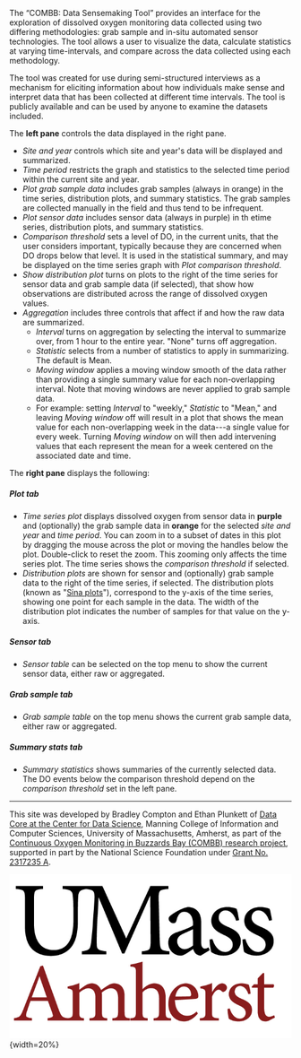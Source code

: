 The “COMBB: Data Sensemaking Tool” provides an interface for the exploration of dissolved oxygen monitoring data 
collected using two differing methodologies: grab sample and in-situ automated sensor technologies. The tool allows
a user to visualize the data, calculate statistics at varying time-intervals, and compare across the data collected 
using each methodology.  

The tool was created for use during semi-structured interviews as a mechanism for eliciting 
information about how individuals make sense and interpret data that has been collected at different time intervals. 
The tool is publicly available and can be used by anyone to examine the datasets included. 


The **left pane** controls the data displayed in the right pane. 

- *Site and year* controls which site and year's data will be displayed and summarized.
- *Time period* restricts the graph and statistics to the selected time period within the current site and year.
- *Plot grab sample data* includes grab samples (always in orange) in the time series, distribution plots, and summary
statistics. The grab samples are collected manually in the field and thus tend to be infrequent.  
- *Plot sensor data* includes sensor data (always in purple) in th etime series, distribution plots, and summary statistics.
- *Comparison threshold* sets a level of DO, in the current units, that the user considers important, typically because they are 
concerned when DO drops below that level. It is used in the statistical summary, and may be displayed on the time series graph 
with *Plot comparison threshold*. 
- *Show distribution plot* turns on plots to the right of the time series for 
sensor data and grab sample data (if selected), 
that show how observations are distributed across the range of dissolved oxygen values. 
- *Aggregation* includes three controls that affect if and how the raw data are summarized.
   - *Interval* turns on aggregation by selecting the interval to summarize over, from 1 hour to the entire year. "None" turns off aggregation.
   - *Statistic* selects from a number of statistics to apply in summarizing. The default is Mean.
   - *Moving window* applies a moving window smooth of the data rather than providing a single summary value for each non-overlapping 
   interval. Note that moving windows are never applied to grab sample data.
   - For example: setting *Interval* to "weekly," 
   *Statistic* to "Mean," and leaving *Moving window* off will result in a
   plot that shows the mean value for each non-overlapping week in the data---a 
   single value for every week.  Turning *Moving window* on will then 
   add intervening values that each represent the mean for a week centered on
   the associated date and time.  


The **right pane** displays the following:

##### Plot tab
- *Time series plot* displays dissolved oxygen from sensor data in **purple** and (optionally) the grab sample data in **orange** for 
the selected *site and year* and *time period*. You can zoom in to a subset of dates in this plot by dragging 
the mouse across the plot or moving the handles below the plot. Double-click to reset the zoom. This zooming only affects
the time series plot. The time series shows the *comparison threshold* if selected.
- *Distribution plots* are shown for sensor and (optionally) grab sample data to the right of the time series, if selected.
The distribution plots (known as "<a href="https://en.wikipedia.org/wiki/Sina_plot" target="_blank" rel="noopener noreferrer">Sina plots</a>"),
correspond to the y-axis of the time series, showing one point for each 
sample in the data. The width of the distribution plot indicates the number of samples for that value on the y-axis.

##### Sensor tab
- *Sensor table* can be selected on the top menu to show the current sensor data, either raw or aggregated.

##### Grab sample tab
- *Grab sample table* on the top menu shows the current grab sample data, either raw or aggregated.

##### Summary stats tab
- *Summary statistics* shows summaries of the currently selected data. The DO events below the comparison threshold
depend on the *comparison threshold* set in the left pane.

------

This site was developed by Bradley Compton and Ethan Plunkett of 
<a href="https://ds.cs.umass.edu/programs/data-core" target="_blank" rel="noopener noreferrer">Data Core at the Center for
Data Science</a>, Manning College of Information and Computer Sciences, University of Massachusetts, Amherst, 
as part of the 
<a href="https://watergovernance.umasscreate.net/water-quality-monitoring" target="_blank" rel="noopener noreferrer">Continuous Oxygen Monitoring in Buzzards Bay (COMBB) research project</a>, supported in part by the National Science Foundation under
<a href="https://www.nsf.gov/awardsearch/showAward?AWD_ID=2317235&HistoricalAwards=false" target="_blank" rel="noopener noreferrer">Grant No. 2317235 A</a>.


![UMass logo](../www/umass_logo.png){width=20%}
